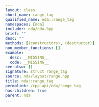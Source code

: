 ```yaml
---
layout: class
short_name: range_tag
qualified_name: nda::range_tag
namespaces: [nda]
includer: nda/nda.hpp
brief: ""
desc: ""
methods: [(constructors), (destructor)]
non_member_functions: []
example:
  desc: __MISSING__
  code: __MISSING__
see-also: []
signature: struct range_tag
source: nda/layout/range.hpp
title: nda::range_tag
permalink: /cpp-api/nda/range_tag
has-children: true
parent: nda
...
```


